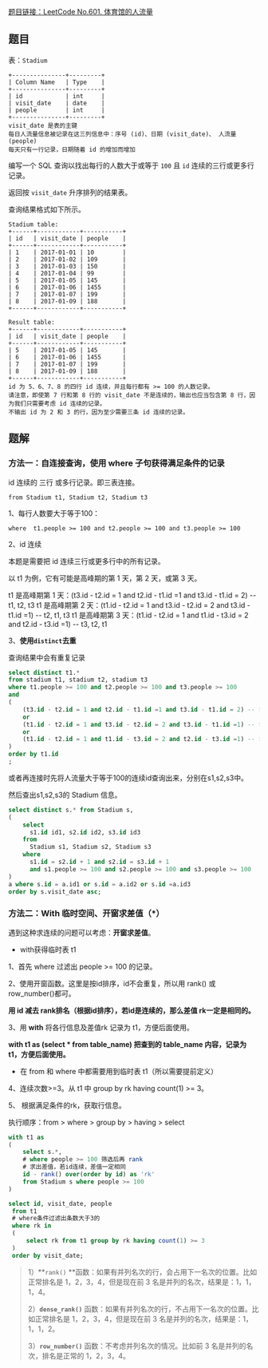 [题目链接：LeetCode No.601. 体育馆的人流量](https://leetcode-cn.com/problems/human-traffic-of-stadium/)

## 题目

表：`Stadium`

```
+---------------+---------+
| Column Name   | Type    |
+---------------+---------+
| id            | int     |
| visit_date    | date    |
| people        | int     |
+---------------+---------+
visit_date 是表的主键
每日人流量信息被记录在这三列信息中：序号 (id)、日期 (visit_date)、 人流量 (people)
每天只有一行记录，日期随着 id 的增加而增加
```

 编写一个 SQL 查询以找出每行的人数大于或等于 `100` 且 `id` 连续的三行或更多行记录。

返回按 `visit_date` 升序排列的结果表。

查询结果格式如下所示。

```
Stadium table:
+------+------------+-----------+
| id   | visit_date | people    |
+------+------------+-----------+
| 1    | 2017-01-01 | 10        |
| 2    | 2017-01-02 | 109       |
| 3    | 2017-01-03 | 150       |
| 4    | 2017-01-04 | 99        |
| 5    | 2017-01-05 | 145       |
| 6    | 2017-01-06 | 1455      |
| 7    | 2017-01-07 | 199       |
| 8    | 2017-01-09 | 188       |
+------+------------+-----------+

Result table:
+------+------------+-----------+
| id   | visit_date | people    |
+------+------------+-----------+
| 5    | 2017-01-05 | 145       |
| 6    | 2017-01-06 | 1455      |
| 7    | 2017-01-07 | 199       |
| 8    | 2017-01-09 | 188       |
+------+------------+-----------+
id 为 5、6、7、8 的四行 id 连续，并且每行都有 >= 100 的人数记录。
请注意，即使第 7 行和第 8 行的 visit_date 不是连续的，输出也应当包含第 8 行，因为我们只需要考虑 id 连续的记录。
不输出 id 为 2 和 3 的行，因为至少需要三条 id 连续的记录。
```

## 题解

### 方法一：自连接查询，使用 where 子句获得满足条件的记录

id 连续的 三行 或多行记录。即三表连接。

```
from Stadium t1, Stadium t2, Stadium t3
```

1、每行人数要大于等于100：

```
where  t1.people >= 100 and t2.people >= 100 and t3.people >= 100
```

2、id 连续

本题是需要把 id 连续三行或更多行中的所有记录。

以 t1 为例，它有可能是高峰期的第 1 天，第 2 天，或第 3 天。

t1 是高峰期第 1 天：(t3.id - t2.id = 1 and t2.id - t1.id =1 and t3.id - t1.id = 2) -- t1, t2, t3
t1 是高峰期第 2 天：(t1.id - t2.id = 1 and t3.id - t2.id = 2 and t3.id - t1.id =1) -- t2, t1, t3
t1 是高峰期第 3 天：(t1.id - t2.id = 1 and t1.id - t3.id = 2 and t2.id - t3.id =1) -- t3, t2, t1

3、**使用`distinct`去重**

查询结果中会有重复记录

```sql
select distinct t1.*
from stadium t1, stadium t2, stadium t3
where t1.people >= 100 and t2.people >= 100 and t3.people >= 100
and
(
	(t3.id - t2.id = 1 and t2.id - t1.id =1 and t3.id - t1.id = 2) -- t1, t2, t3
    or
    (t1.id - t2.id = 1 and t3.id - t2.id = 2 and t3.id - t1.id =1) -- t2, t1, t3
    or
    (t1.id - t2.id = 1 and t1.id - t3.id = 2 and t2.id - t3.id =1) -- t3, t2, t1
)
order by t1.id
;
```

或者再连接时先将人流量大于等于100的连续id查询出来，分别在s1,s2,s3中。

然后查出s1,s2,s3的 Stadium 信息。

```sql
select distinct s.* from Stadium s, 
(
    select 
      s1.id id1, s2.id id2, s3.id id3
    from 
      Stadium s1, Stadium s2, Stadium s3
    where 
      s1.id = s2.id + 1 and s2.id = s3.id + 1 
      and s1.people >= 100 and s2.people >= 100 and s3.people >= 100
)  
a where s.id = a.id1 or s.id = a.id2 or s.id =a.id3
order by s.visit_date asc;
```

### 方法二：With 临时空间、开窗求差值（*）

遇到这种求连续的问题可以考虑：**开窗求差值**。

* with获得临时表 t1

1、首先 where 过滤出 people >= 100 的记录。

2、使用开窗函数。这里是按id排序，id不会重复，所以用 rank() 或 row_number()都可。

**用 id 减去 rank排名（根据id排序），若id是连续的，那么差值 rk一定是相同的。**

3、用 **with** 将各行信息及差值rk 记录为 t1，方便后面使用。

**with t1 as (select * from table_name) 把查到的 table_name 内容，记录为 t1，方便后面使用。**

* 在 from 和 where 中都需要用到临时表 t1（所以需要提前定义）

4、连续次数>=3。从 t1 中 group by rk having count(1) >= 3。

5、 根据满足条件的rk，获取行信息。

执行顺序：from > where > group by > having > select 

```sql
with t1 as
(
    select s.*, 
    # where people >= 100 筛选后再 rank
    # 求出差值，若id连续，差值一定相同
    id - rank() over(order by id) as 'rk'
    from Stadium s where people >= 100
)

select id, visit_date, people
 from t1 
 # where条件过滤出条数大于3的
 where rk in 
 (
     select rk from t1 group by rk having count(1) >= 3
 )
 order by visit_date;
```

> 1）**`rank()` **函数：如果有并列名次的行，会占用下一名次的位置。比如正常排名是 1，2，3，4，但是现在前 3 名是并列的名次，结果是：1，1，1，4。
>
> 2）**`dense_rank()`** 函数：如果有并列名次的行，不占用下一名次的位置。比如正常排名是 1，2，3，4，但是现在前 3 名是并列的名次，结果是：1，1，1，2。
>
> 3）**`row_number()`** 函数：不考虑并列名次的情况。比如前 3 名是并列的名次，排名是正常的 1，2，3，4。



